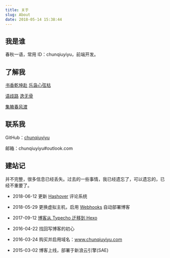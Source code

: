 ```yaml
---
title: 关于
slug: About
date: 2018-05-14 15:38:44
---
```

## 我是谁
春秋一语，常用 ID：chunqiuyiyu，前端开发。

## 了解我
[书香乾坤赴][1]
[乐袅心弦枯][2]


[语歧路][3]
[逸无骨][4]


[集腋春风渡][5]

## 联系我
GitHub：[chunqiuyiyu][6]

邮箱：chunqiuyiyu#outlook.com

## 建站记
并不完整，很多信息已经丢失。过去的一些事情，我已经遗忘了，可以遗忘的，已经不重要了。

* 2018-06-12 更新 [Hashover][7] 评论系统
* 2018-05-29 更换虚拟主机，启用 [Webhooks][10] 自动部署博客
* 2017-09-12 [博客从 Typecho 迁移到 Hexo][9]
* 2016-04-22 找回写博客的初心
* 2016-03-24 购买并启用域名：www.chunqiuyiyu.com
* 2015-03-02 博客上线，部署于新浪云引擎(SAE)


  [1]: http://www.chunqiuyiyu.com/tags/books/
  [2]: http://www.chunqiuyiyu.com/music/
  [3]: http://www.chunqiuyiyu.com/tags/word/
  [4]: http://www.chunqiuyiyu.com/tags/game/
  [5]: http://www.chunqiuyiyu.com/project/
  [6]: https://github.com/chunqiuyiyu
  [7]: https://github.com/jacobwb/hashover-next
  [8]: https://github.com/adtac/commento
  [9]: http://www.chunqiuyiyu.com/2017/09/migrate-blog-from-typecho-to-hexo.html
  [10]: https://developer.github.com/webhooks/
  
